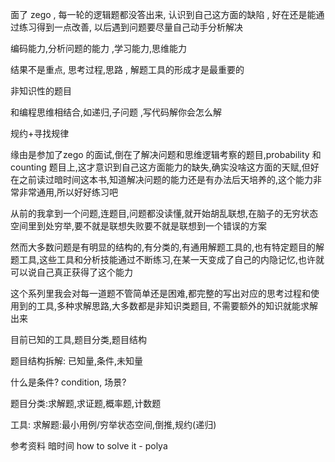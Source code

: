 面了 zego , 每一轮的逻辑题都没答出来, 认识到自己这方面的缺陷 , 好在还是能通过练习得到一点改善, 以后遇到问题要尽量自己动手分析解决

编码能力,分析问题的能力 ,学习能力,思维能力

结果不是重点, 思考过程,思路 , 解题工具的形成才是最重要的

非知识性的题目

和编程思维相结合,如递归,子问题 ,写代码解你会怎么解

规约+寻找规律

缘由是参加了zego 的面试,倒在了解决问题和思维逻辑考察的题目,probability 和 counting 题目上,这才意识到自己这方面能力的缺失,确实没啥这方面的天赋,但好在之前读过暗时间这本书,知道解决问题的能力还是有办法后天培养的,这个能力非常非常通用,所以好好练习吧

从前的我拿到一个问题,连题目,问题都没读懂,就开始胡乱联想,在脑子的无穷状态空间里到处穷举,要不就是联想失败要不就是联想到一个错误的方案

然而大多数问题是有明显的结构的,有分类的,有通用解题工具的,也有特定题目的解题工具,这些工具和分析技能通过不断练习,在某一天变成了自己的内隐记忆,也许就可以说自己真正获得了这个能力

这个系列里我会对每一道题不管简单还是困难,都完整的写出对应的思考过程和使用到的工具,多种求解思路,大多数都是非知识类题目, 不需要额外的知识就能求解出来


目前已知的工具,题目分类,题目结构

题目结构拆解: 已知量,条件,未知量

什么是条件? condition, 场景?

题目分类:求解题,求证题,概率题,计数题

工具:
求解题:最小用例/穷举状态空间,倒推,规约(递归)



参考资料
暗时间
how to solve it  - polya
